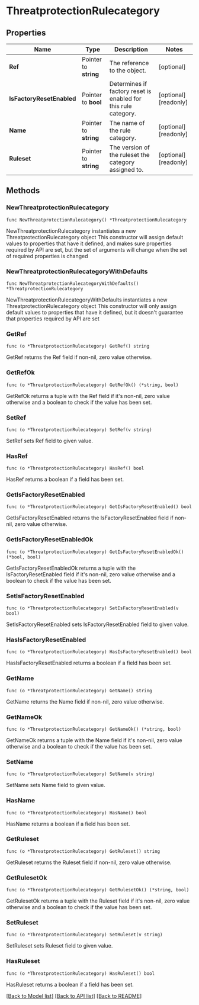 # ThreatprotectionRulecategory

## Properties

Name | Type | Description | Notes
------------ | ------------- | ------------- | -------------
**Ref** | Pointer to **string** | The reference to the object. | [optional] 
**IsFactoryResetEnabled** | Pointer to **bool** | Determines if factory reset is enabled for this rule category. | [optional] [readonly] 
**Name** | Pointer to **string** | The name of the rule category. | [optional] [readonly] 
**Ruleset** | Pointer to **string** | The version of the ruleset the category assigned to. | [optional] [readonly] 

## Methods

### NewThreatprotectionRulecategory

`func NewThreatprotectionRulecategory() *ThreatprotectionRulecategory`

NewThreatprotectionRulecategory instantiates a new ThreatprotectionRulecategory object
This constructor will assign default values to properties that have it defined,
and makes sure properties required by API are set, but the set of arguments
will change when the set of required properties is changed

### NewThreatprotectionRulecategoryWithDefaults

`func NewThreatprotectionRulecategoryWithDefaults() *ThreatprotectionRulecategory`

NewThreatprotectionRulecategoryWithDefaults instantiates a new ThreatprotectionRulecategory object
This constructor will only assign default values to properties that have it defined,
but it doesn't guarantee that properties required by API are set

### GetRef

`func (o *ThreatprotectionRulecategory) GetRef() string`

GetRef returns the Ref field if non-nil, zero value otherwise.

### GetRefOk

`func (o *ThreatprotectionRulecategory) GetRefOk() (*string, bool)`

GetRefOk returns a tuple with the Ref field if it's non-nil, zero value otherwise
and a boolean to check if the value has been set.

### SetRef

`func (o *ThreatprotectionRulecategory) SetRef(v string)`

SetRef sets Ref field to given value.

### HasRef

`func (o *ThreatprotectionRulecategory) HasRef() bool`

HasRef returns a boolean if a field has been set.

### GetIsFactoryResetEnabled

`func (o *ThreatprotectionRulecategory) GetIsFactoryResetEnabled() bool`

GetIsFactoryResetEnabled returns the IsFactoryResetEnabled field if non-nil, zero value otherwise.

### GetIsFactoryResetEnabledOk

`func (o *ThreatprotectionRulecategory) GetIsFactoryResetEnabledOk() (*bool, bool)`

GetIsFactoryResetEnabledOk returns a tuple with the IsFactoryResetEnabled field if it's non-nil, zero value otherwise
and a boolean to check if the value has been set.

### SetIsFactoryResetEnabled

`func (o *ThreatprotectionRulecategory) SetIsFactoryResetEnabled(v bool)`

SetIsFactoryResetEnabled sets IsFactoryResetEnabled field to given value.

### HasIsFactoryResetEnabled

`func (o *ThreatprotectionRulecategory) HasIsFactoryResetEnabled() bool`

HasIsFactoryResetEnabled returns a boolean if a field has been set.

### GetName

`func (o *ThreatprotectionRulecategory) GetName() string`

GetName returns the Name field if non-nil, zero value otherwise.

### GetNameOk

`func (o *ThreatprotectionRulecategory) GetNameOk() (*string, bool)`

GetNameOk returns a tuple with the Name field if it's non-nil, zero value otherwise
and a boolean to check if the value has been set.

### SetName

`func (o *ThreatprotectionRulecategory) SetName(v string)`

SetName sets Name field to given value.

### HasName

`func (o *ThreatprotectionRulecategory) HasName() bool`

HasName returns a boolean if a field has been set.

### GetRuleset

`func (o *ThreatprotectionRulecategory) GetRuleset() string`

GetRuleset returns the Ruleset field if non-nil, zero value otherwise.

### GetRulesetOk

`func (o *ThreatprotectionRulecategory) GetRulesetOk() (*string, bool)`

GetRulesetOk returns a tuple with the Ruleset field if it's non-nil, zero value otherwise
and a boolean to check if the value has been set.

### SetRuleset

`func (o *ThreatprotectionRulecategory) SetRuleset(v string)`

SetRuleset sets Ruleset field to given value.

### HasRuleset

`func (o *ThreatprotectionRulecategory) HasRuleset() bool`

HasRuleset returns a boolean if a field has been set.


[[Back to Model list]](../README.md#documentation-for-models) [[Back to API list]](../README.md#documentation-for-api-endpoints) [[Back to README]](../README.md)



